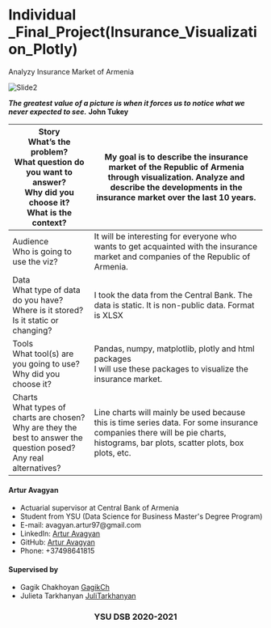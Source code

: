 # Individual _Final_Project(Insurance_Visualization_Plotly)
 Analyzy Insurance Market of Armenia

![Slide2](https://user-images.githubusercontent.com/58246780/119746974-c4c29d00-bea2-11eb-8335-139ca76a8e35.PNG)

***The greatest value of a picture is when it forces us to notice what we never expected to see.*** **John Tukey**


| Story<br>What’s the problem?<br>What question do you want to answer?<br>Why did you choose it?<br>What is the context?  | My goal is to describe the insurance market of the Republic of Armenia through visualization. Analyze and describe the developments in the insurance market over the last 10 years․ |
| -------------------------------- | ----------- |
| Audience<br>Who is going to use the viz? | It will be interesting for everyone who wants to get acquainted with the insurance market and companies of the Republic of Armenia. |
| Data<br>What type of data do you have?<br>Where is it stored?<br>Is it static or changing? | I took the data from the Central Bank. The data is static. It is non-public data. Format is XLSX |
|Tools<br>What tool(s) are you going to use?<br>Why did you choose it? | Pandas, numpy, matplotlib, plotly and html packages<br>I will use these packages to visualize the insurance market.|
|Charts<br>What types of charts are chosen?<br>Why are they the best to answer the question posed?<br>Any real alternatives? | Line charts will mainly be used because this is time series data. For some insurance companies there will be pie charts, histograms, bar plots, scatter plots, box plots, etc.|


<h4 align="left">Artur Avagyan</h4>
    <ul>
    <li>Actuarial supervisor at Central Bank of Armenia</li>
    <li>Student from YSU (Data Science for Business Master's Degree Program)</li>
    <li>E-mail:   avagyan.artur97@gmail.com</li>
    <li>LinkedIn: <a href="https://www.linkedin.com/in/artur-avagyan-0a16311b3">Artur Avagyan</a></li>
    <li>GitHub:   <a href="https://github.com/artur-avagyan">Artur Avagyan</a></li>
    <li>Phone:    +37498641815</li>
    </ul>

<h4 align="left">Supervised by</h4>
    <ul>
    <li>Gagik Chakhoyan    <a href="https://github.com/GagikCh">GagikCh</a></li>
    <li>Julieta Tarkhanyan <a href="https://github.com/JuliTarkhanyan">JuliTarkhanyan</a></li>
    </ul>
<h3 align="center">YSU DSB 2020-2021</h3>
